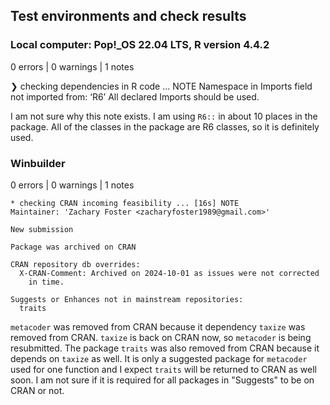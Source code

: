 ## Test environments and check results

### Local computer: Pop!_OS 22.04 LTS, R version 4.4.2

0 errors | 0 warnings | 1 notes

❯ checking dependencies in R code ... NOTE
  Namespace in Imports field not imported from: ‘R6’
    All declared Imports should be used.
    
I am not sure why this note exists. I am using `R6::` in about 10 places in the package.
All of the classes in the package are R6 classes, so it is definitely used.



### Winbuilder

0 errors | 0 warnings | 1 notes

```
* checking CRAN incoming feasibility ... [16s] NOTE
Maintainer: 'Zachary Foster <zacharyfoster1989@gmail.com>'

New submission

Package was archived on CRAN

CRAN repository db overrides:
  X-CRAN-Comment: Archived on 2024-10-01 as issues were not corrected
    in time.

Suggests or Enhances not in mainstream repositories:
  traits
```

`metacoder` was removed from CRAN because it dependency `taxize` was removed from CRAN.
`taxize` is back on CRAN now, so `metacoder` is being resubmitted.
The package `traits` was also removed from CRAN because it depends on `taxize` as well.
It is only a suggested package for `metacoder` used for one function and I expect `traits` will be returned to CRAN as well soon.
I am not sure if it is required for all packages in "Suggests" to be on CRAN or not.
  